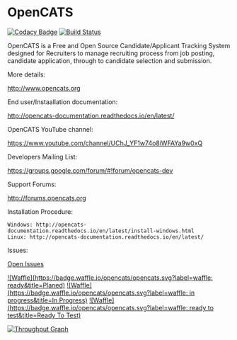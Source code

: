 # OpenCATS
[![Codacy Badge](https://api.codacy.com/project/badge/Grade/948d67033d624e9382a332af20339c00)](https://www.codacy.com/app/OpenCATS/OpenCATS?utm_source=github.com&amp;utm_medium=referral&amp;utm_content=opencats/OpenCATS&amp;utm_campaign=Badge_Grade)
[![Build Status](https://travis-ci.org/opencats/OpenCATS.png)](https://travis-ci.org/opencats/OpenCATS)

OpenCATS is a Free and Open Source Candidate/Applicant Tracking System designed for Recruiters to manage recruiting process from job posting, candidate application, through to candidate selection and submission.

More details: 

<http://www.opencats.org>

End user/Instaallation  documentation:

<http://opencats-documentation.readthedocs.io/en/latest/>

OpenCATS YouTube channel:

<https://www.youtube.com/channel/UChJ_YF1w74o8iWFAYa9w0xQ>

Developers Mailing List:

<https://groups.google.com/forum/#!forum/opencats-dev>

Support Forums:

<http://forums.opencats.org>

Installation Procedure:

    Windows: http://opencats-documentation.readthedocs.io/en/latest/install-windows.html
    Linux: http://opencats-documentation.readthedocs.io/en/latest/

Issues:

[Open Issues](https://github.com/opencats/OpenCATS/issues?q=is%3Aopen)

[![Waffle](https://badge.waffle.io/opencats/opencats.svg?label=waffle: ready&title=Planed)](http://waffle.io/opencats/opencats)
[![Waffle](https://badge.waffle.io/opencats/opencats.svg?label=waffle: in progress&title=In Progress)](http://waffle.io/opencats/opencats)
[![Waffle](https://badge.waffle.io/opencats/opencats.svg?label=waffle: ready to test&title=Ready To Test)](http://waffle.io/opencats/opencats)

[![Throughput Graph](https://graphs.waffle.io/opencats/opencats/throughput.svg)](https://waffle.io/opencats/opencats/metrics/throughput)
